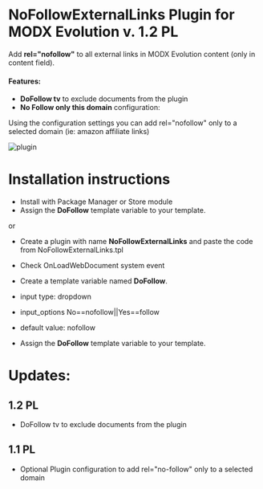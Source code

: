 NoFollowExternalLinks Plugin for MODX Evolution v. 1.2 PL
============================

Add **rel="nofollow"** to all external links in MODX Evolution content (only in content field).

#### Features: 

* **DoFollow tv** to exclude documents from the plugin 
* **No Follow only this domain** configuration:

Using the configuration settings you can add rel="nofollow" only to a selected domain (ie: amazon affiliate links)

![plugin](https://raw.githubusercontent.com/Nicola1971/NoFollowExternalLinks-Plugin/master/11-plugin-conf.jpg)

# Installation instructions
* Install with Package Manager or Store module
* Assign the **DoFollow** template variable to your template.

or

* Create a plugin with name **NoFollowExternalLinks** and paste the code from NoFollowExternalLinks.tpl
* Check OnLoadWebDocument system event 

* Create a template variable named **DoFollow**. 
* input type: dropdown
* input_options No==nofollow||Yes==follow 
* default value: nofollow
* Assign the **DoFollow** template variable to your template.

# Updates:

## 1.2 PL
* DoFollow tv to exclude documents from the plugin   

## 1.1 PL
* Optional Plugin configuration to add rel="no-follow" only to a selected domain   

